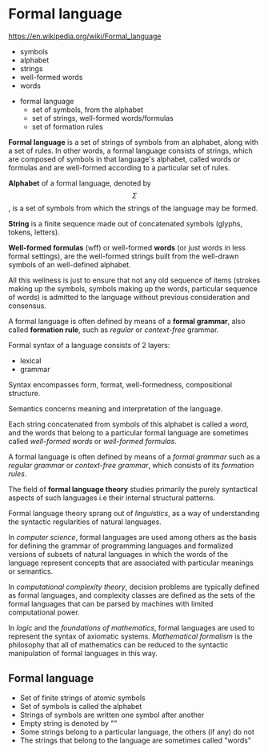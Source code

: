 # Formal language

https://en.wikipedia.org/wiki/Formal_language


- symbols
- alphabet
- strings
- well-formed words
- words
* formal language
  + set of symbols, from the alphabet
  + set of strings, well-formed words/formulas
  + set of formation rules


**Formal language** is a set of strings of symbols from an alphabet, along with a set of rules. In other words, a formal language consists of strings, which are composed of symbols in that language's alphabet, called words or formulas and are well-formed according to a particular set of rules.

**Alphabet** of a formal language, denoted by $$\Sigma$$, is a set of symbols from which the strings of the language may be formed.

**String** is a finite sequence made out of concatenated symbols (glyphs, tokens, letters). 

**Well-formed formulas** (wff) or well-formed **words** (or just words in less formal settings), are the well-formed strings built from the well-drawn symbols of an well-defined alphabet.

All this wellness is just to ensure that not any old sequence of items (strokes making up the symbols, symbols making up the words, particular sequence of words) is admitted to the language without previous consideration and consensus.

A formal language is often defined by means of a **formal grammar**, also called **formation rule**, such as *regular* or *context-free* grammar. 

Formal syntax of a language consists of 2 layers:
- lexical
- grammar

Syntax encompasses form, format, well-formedness, compositional structure.

Semantics concerns meaning and interpretation of the language.

Each string concatenated from symbols of this alphabet is called a *word*, and the words that belong to a particular formal language are sometimes called *well-formed words* or *well-formed formulas*.

A formal language is often defined by means of a *formal grammar* such as a *regular grammar* or *context-free grammar*, which consists of its *formation rules*.

The field of **formal language theory** studies primarily the purely syntactical aspects of such languages i.e their internal structural patterns.

Formal language theory sprang out of *linguistics*, as a way of understanding the syntactic regularities of natural languages.

In *computer science*, formal languages are used among others as the basis for defining the grammar of programming languages and formalized versions of subsets of natural languages in which the words of the language represent concepts that are associated with particular meanings or semantics.

In *computational complexity theory*, decision problems are typically defined as formal languages, and complexity classes are defined as the sets of the formal languages that can be parsed by machines with limited computational power.

In *logic* and the *foundations of mathematics*, formal languages are used to represent the syntax of axiomatic systems. *Mathematical formalism* is the philosophy that all of mathematics can be reduced to the syntactic manipulation of formal languages in this way.


## Formal language
- Set of finite strings of atomic symbols
- Set of symbols is called the alphabet
- Strings of symbols are written one symbol after another
- Empty string is denoted by ""
- Some strings belong to a particular language, the others (if any) do not
- The strings that belong to the language are sometimes called "words"
